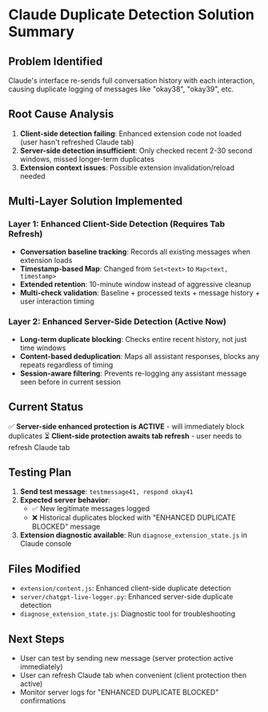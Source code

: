 # Claude Duplicate Detection Solution Summary

## Problem Identified
Claude's interface re-sends full conversation history with each interaction, causing duplicate logging of messages like "okay38", "okay39", etc.

## Root Cause Analysis
1. **Client-side detection failing**: Enhanced extension code not loaded (user hasn't refreshed Claude tab)
2. **Server-side detection insufficient**: Only checked recent 2-30 second windows, missed longer-term duplicates
3. **Extension context issues**: Possible extension invalidation/reload needed

## Multi-Layer Solution Implemented

### Layer 1: Enhanced Client-Side Detection (Requires Tab Refresh)
- **Conversation baseline tracking**: Records all existing messages when extension loads
- **Timestamp-based Map**: Changed from `Set<text>` to `Map<text, timestamp>` 
- **Extended retention**: 10-minute window instead of aggressive cleanup
- **Multi-check validation**: Baseline + processed texts + message history + user interaction timing

### Layer 2: Enhanced Server-Side Detection (Active Now)
- **Long-term duplicate blocking**: Checks entire recent history, not just time windows
- **Content-based deduplication**: Maps all assistant responses, blocks any repeats regardless of timing
- **Session-aware filtering**: Prevents re-logging any assistant message seen before in current session

## Current Status
✅ **Server-side enhanced protection is ACTIVE** - will immediately block duplicates
⏳ **Client-side protection awaits tab refresh** - user needs to refresh Claude tab

## Testing Plan
1. **Send test message**: `testmessage41, respond okay41`
2. **Expected server behavior**: 
   - ✅ New legitimate messages logged
   - ❌ Historical duplicates blocked with "ENHANCED DUPLICATE BLOCKED" message
3. **Extension diagnostic available**: Run `diagnose_extension_state.js` in Claude console

## Files Modified
- `extension/content.js`: Enhanced client-side duplicate detection
- `server/chatgpt-live-logger.py`: Enhanced server-side duplicate detection  
- `diagnose_extension_state.js`: Diagnostic tool for troubleshooting

## Next Steps
- User can test by sending new message (server protection active immediately)
- User can refresh Claude tab when convenient (client protection then active)
- Monitor server logs for "ENHANCED DUPLICATE BLOCKED" confirmations